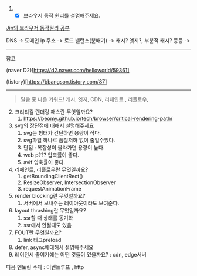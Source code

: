 1. - [x] 브라우저 동작 원리를 설명해주세요.

[Jin의 브라우저 동작원리 공부](https://gifted-clef-5c4.notion.site/CS-a7cbca8bb7364020ac24646a62898ded)

DNS -> 도메인 ip 주소 -> 로드 밸런스(분배기) -> 캐시? 엣지?, 부분적 캐시? 등등 -> 

--- 
참고 

(naver D2)[https://d2.naver.com/helloworld/59361]

(tistory)[https://bbangson.tistory.com/87]

--- 

>말씀 중 나온 키워드! 캐시, 엣지, CDN, 리패인트 , 리플로우, 

2. 크리티컬 랜더링 패스란 무엇일까요?
   1. https://beomy.github.io/tech/browser/critical-rendering-path/
3. svg의 장단점에 대해서 설명해주세요
   1. svg는 형태가 간단하면 용량이 작다.
   2. svg파일 하나로 품질저하 없이 줄일수있다.
   3. 단점 : 복잡성이 올라가면 용량이 높다.
   4. web p??? 압축률이 좋다.
   5. avif 압축률이 좋다.
4. 리페인트, 리플로우란 무엇일까요?
   1. getBoundingClientRect()
   2. ResizeObserver, IntersectionObserver
   3. requestAnimationFrame
5. render blocking란 무엇일까요?
   1. 서버에서 보내주는 레이아웃이라도 보여준다.
6. layout thrashing란 무엇일까요?
   1. ssr할 때 상태를 동기화
   2. ssr에서 안될때도 있음
7. FOUT란 무엇일까요?
   1. link 태그preload
8. defer, async에대해서 설명해주세요
9. 레이턴시 줄이기에는 어떤 것들이 있을까요? : cdn, edge서버

다음 멘토링 주제 : 이벤트루프 , http